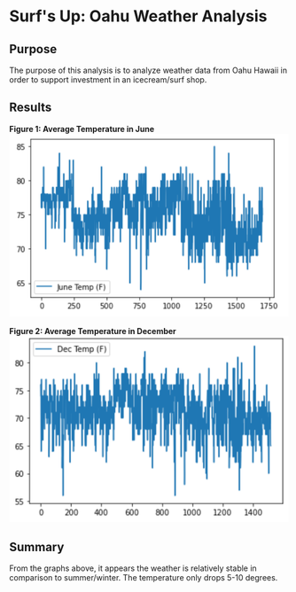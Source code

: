 # Surf's Up: Oahu Weather Analysis
## Purpose 
The purpose of this analysis is to analyze weather data from Oahu Hawaii in order to support investment in an icecream/surf shop. 
## Results
__Figure 1: Average Temperature in June__
![alt text](https://github.com/aamotz001/surfs_up/blob/main/JuneWeather.png)

__Figure 2: Average Temperature in December__
![alt text](https://github.com/aamotz001/surfs_up/blob/main/DecWeather.png)

## Summary
From the graphs above, it appears the weather is relatively stable in comparison to summer/winter. The temperature only drops 5-10 degrees.
